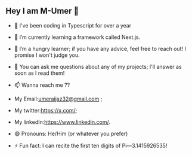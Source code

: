 ## Hey I am M-Umer 👋

- 🔭 I've been coding in Typescript for over a year
  
- 🌱 I’m currently learning a framework called Next.js.
  
- 🤔 I’m a hungry learner; if you have any advice, feel free to reach out! I promise I won't judge you.
  
- 💬 You can ask me questions about any of my projects; I'll answer as soon as I read them!
  
- 📫 Wanna reach me ??
-   My Email:umeraijaz32@gmail.com ;
-   My twitter:https://x.com/;
-   My linkedIn:https://www.linkedin.com/.
  
-  😄 Pronouns: He/Him (or whatever you prefer)
  
- ⚡ Fun fact: I can recite the first ten digits of Pi—3.1415926535!
